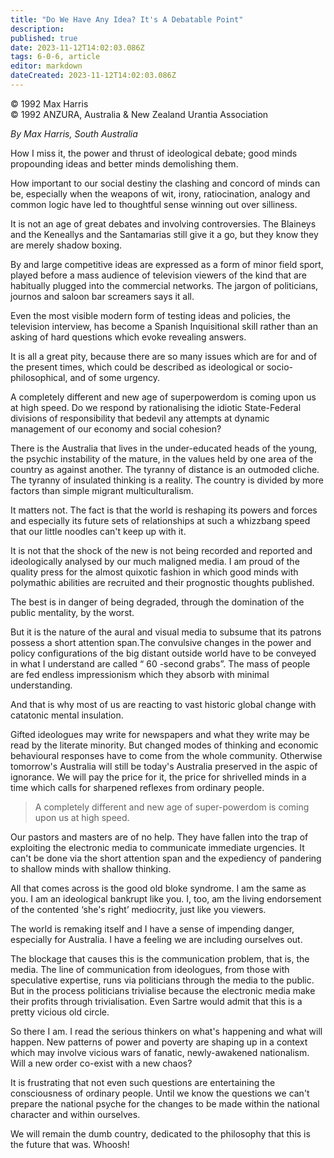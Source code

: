 ```yaml
---
title: "Do We Have Any Idea? It's A Debatable Point"
description: 
published: true
date: 2023-11-12T14:02:03.086Z
tags: 6-0-6, article
editor: markdown
dateCreated: 2023-11-12T14:02:03.086Z
---
```


<p class="v-card v-sheet theme--light gray lighten-3 px-2 py-1">© 1992 Max Harris<br>© 1992 ANZURA, Australia & New Zealand Urantia Association</p>

_By Max Harris, South Australia_

How I miss it, the power and thrust of ideological debate; good minds propounding ideas and better minds demolishing them.

How important to our social destiny the clashing and concord of minds can be, especially when the weapons of wit, irony, ratiocination, analogy and common logic have led to thoughtful sense winning out over silliness.

It is not an age of great debates and involving controversies. The Blaineys and the Keneallys and the Santamarias still give it a go, but they know they are merely shadow boxing.

By and large competitive ideas are expressed as a form of minor field sport, played before a mass audience of television viewers of the kind that are habitually plugged into the commercial networks. The jargon of politicians, journos and saloon bar screamers says it all.

Even the most visible modern form of testing ideas and policies, the television interview, has become a Spanish Inquisitional skill rather than an asking of hard questions which evoke revealing answers.

It is all a great pity, because there are so many issues which are for and of the present times, which could be described as ideological or socio-philosophical, and of some urgency.

A completely different and new age of superpowerdom is coming upon us at high speed. Do we respond by rationalising the idiotic State-Federal divisions of responsibility that bedevil any attempts at dynamic management of our economy and social cohesion?

There is the Australia that lives in the under-educated heads of the young, the psychic instability of the mature, in the values held by one area of the country as against another. The tyranny of distance is an outmoded cliche. The tyranny of insulated thinking is a reality. The country is divided by more factors than simple migrant multiculturalism.

It matters not. The fact is that the world is reshaping its powers and forces and especially its future sets of relationships at such a whizzbang speed that our little noodles can't keep up with it.

It is not that the shock of the new is not being recorded and reported and ideologically analysed by our much maligned media. I am proud of the quality press for the almost quixotic fashion in which good minds with polymathic abilities are recruited and their prognostic thoughts published.

The best is in danger of being degraded, through the domination of the public mentality, by the worst.

But it is the nature of the aural and visual media to subsume that its patrons possess a short attention span.The convulsive changes in the power and policy configurations of the big distant outside world have to be conveyed in what I understand are called “ 60 -second grabs”. The mass of people are fed endless impressionism which they absorb with minimal understanding.

And that is why most of us are reacting to vast historic global change with catatonic mental insulation.

Gifted ideologues may write for newspapers and what they write may be read by the literate minority. But changed modes of thinking and economic behavioural responses have to come from the whole community. Otherwise tomorrow's Australia will still be today's Australia preserved in the aspic of ignorance. We will pay the price for it, the price for shrivelled minds in a time which calls for sharpened reflexes from ordinary people.

> A completely different and new age of super-powerdom is coming upon us at high speed.

Our pastors and masters are of no help. They have fallen into the trap of exploiting the electronic media to communicate immediate urgencies. It can't be done via the short attention span and the expediency of pandering to shallow minds with shallow thinking.

All that comes across is the good old bloke syndrome. I am the same as you. I am an ideological bankrupt like you. I, too, am the living endorsement of the contented ‘she's right’ mediocrity, just like you viewers.

The world is remaking itself and I have a sense of impending danger, especially for Australia. I have a feeling we are including ourselves out.

The blockage that causes this is the communication problem, that is, the media. The line of communication from ideologues, from those with speculative expertise, runs via politicians through the media to the public. But in the process politicians trivialise because the electronic media make their profits through trivialisation. Even Sartre would admit that this is a pretty vicious old circle.

So there I am. I read the serious thinkers on what's happening and what will happen. New patterns of power and poverty are shaping up in a context which may involve vicious wars of fanatic, newly-awakened nationalism. Will a new order co-exist with a new chaos?

It is frustrating that not even such questions are entertaining the consciousness of ordinary people. Until we know the questions we can't prepare the national psyche for the changes to be made within the national character and within ourselves.

We will remain the dumb country, dedicated to the philosophy that this is the future that was. Whoosh!